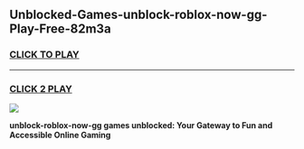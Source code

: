 
## Unblocked-Games-unblock-roblox-now-gg-Play-Free-82m3a
<h3>
<a href="https://premium76.site?title=unblock-roblox-now-gg&ref=23A">CLICK TO PLAY</a></h3>
<hr>

<h3>
<a href="https://premium76.site?title=unblock-roblox-now-gg&ref=23A">CLICK 2 PLAY</a>
  
</h3>

<a href="https://premium76.site?title=unblock-roblox-now-gg&ref=23A"><img src="https://clearcache.store/games.png"></a>


**unblock-roblox-now-gg games unblocked: Your Gateway to Fun and Accessible Online Gaming**
